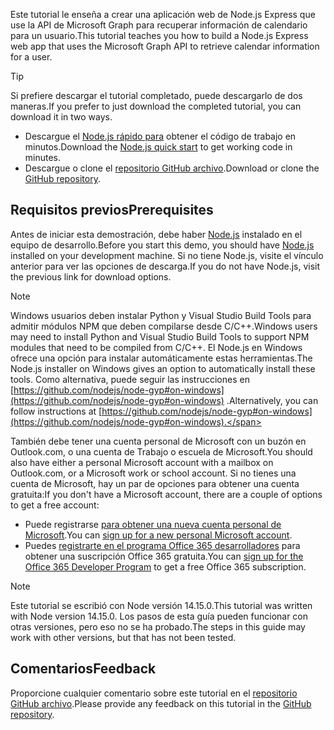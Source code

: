 <!-- markdownlint-disable MD002 MD041 -->

<span data-ttu-id="a8988-101">Este tutorial le enseña a crear una aplicación web de Node.js Express que use la API de Microsoft Graph para recuperar información de calendario para un usuario.</span><span class="sxs-lookup"><span data-stu-id="a8988-101">This tutorial teaches you how to build a Node.js Express web app that uses the Microsoft Graph API to retrieve calendar information for a user.</span></span>

> [!TIP]
> <span data-ttu-id="a8988-102">Si prefiere descargar el tutorial completado, puede descargarlo de dos maneras.</span><span class="sxs-lookup"><span data-stu-id="a8988-102">If you prefer to just download the completed tutorial, you can download it in two ways.</span></span>
>
> - <span data-ttu-id="a8988-103">Descargue el [Node.js rápido para](https://developer.microsoft.com/graph/quick-start?platform=option-node) obtener el código de trabajo en minutos.</span><span class="sxs-lookup"><span data-stu-id="a8988-103">Download the [Node.js quick start](https://developer.microsoft.com/graph/quick-start?platform=option-node) to get working code in minutes.</span></span>
> - <span data-ttu-id="a8988-104">Descargue o clone el [repositorio GitHub archivo](https://github.com/microsoftgraph/msgraph-training-nodeexpressapp).</span><span class="sxs-lookup"><span data-stu-id="a8988-104">Download or clone the [GitHub repository](https://github.com/microsoftgraph/msgraph-training-nodeexpressapp).</span></span>

## <a name="prerequisites"></a><span data-ttu-id="a8988-105">Requisitos previos</span><span class="sxs-lookup"><span data-stu-id="a8988-105">Prerequisites</span></span>

<span data-ttu-id="a8988-106">Antes de iniciar esta demostración, debe haber [Node.js](https://nodejs.org) instalado en el equipo de desarrollo.</span><span class="sxs-lookup"><span data-stu-id="a8988-106">Before you start this demo, you should have [Node.js](https://nodejs.org) installed on your development machine.</span></span> <span data-ttu-id="a8988-107">Si no tiene Node.js, visite el vínculo anterior para ver las opciones de descarga.</span><span class="sxs-lookup"><span data-stu-id="a8988-107">If you do not have Node.js, visit the previous link for download options.</span></span>

> [!NOTE]
> <span data-ttu-id="a8988-108">Windows usuarios deben instalar Python y Visual Studio Build Tools para admitir módulos NPM que deben compilarse desde C/C++.</span><span class="sxs-lookup"><span data-stu-id="a8988-108">Windows users may need to install Python and Visual Studio Build Tools to support NPM modules that need to be compiled from C/C++.</span></span> <span data-ttu-id="a8988-109">El Node.js en Windows ofrece una opción para instalar automáticamente estas herramientas.</span><span class="sxs-lookup"><span data-stu-id="a8988-109">The Node.js installer on Windows gives an option to automatically install these tools.</span></span> <span data-ttu-id="a8988-110">Como alternativa, puede seguir las instrucciones en [https://github.com/nodejs/node-gyp#on-windows](https://github.com/nodejs/node-gyp#on-windows) .</span><span class="sxs-lookup"><span data-stu-id="a8988-110">Alternatively, you can follow instructions at [https://github.com/nodejs/node-gyp#on-windows](https://github.com/nodejs/node-gyp#on-windows).</span></span>

<span data-ttu-id="a8988-111">También debe tener una cuenta personal de Microsoft con un buzón en Outlook.com, o una cuenta de Trabajo o escuela de Microsoft.</span><span class="sxs-lookup"><span data-stu-id="a8988-111">You should also have either a personal Microsoft account with a mailbox on Outlook.com, or a Microsoft work or school account.</span></span> <span data-ttu-id="a8988-112">Si no tienes una cuenta de Microsoft, hay un par de opciones para obtener una cuenta gratuita:</span><span class="sxs-lookup"><span data-stu-id="a8988-112">If you don't have a Microsoft account, there are a couple of options to get a free account:</span></span>

- <span data-ttu-id="a8988-113">Puede registrarse [para obtener una nueva cuenta personal de Microsoft](https://signup.live.com/signup?wa=wsignin1.0&rpsnv=12&ct=1454618383&rver=6.4.6456.0&wp=MBI_SSL_SHARED&wreply=https://mail.live.com/default.aspx&id=64855&cbcxt=mai&bk=1454618383&uiflavor=web&uaid=b213a65b4fdc484382b6622b3ecaa547&mkt=E-US&lc=1033&lic=1).</span><span class="sxs-lookup"><span data-stu-id="a8988-113">You can [sign up for a new personal Microsoft account](https://signup.live.com/signup?wa=wsignin1.0&rpsnv=12&ct=1454618383&rver=6.4.6456.0&wp=MBI_SSL_SHARED&wreply=https://mail.live.com/default.aspx&id=64855&cbcxt=mai&bk=1454618383&uiflavor=web&uaid=b213a65b4fdc484382b6622b3ecaa547&mkt=E-US&lc=1033&lic=1).</span></span>
- <span data-ttu-id="a8988-114">Puedes [registrarte en el programa Office 365 desarrolladores](https://developer.microsoft.com/office/dev-program) para obtener una suscripción Office 365 gratuita.</span><span class="sxs-lookup"><span data-stu-id="a8988-114">You can [sign up for the Office 365 Developer Program](https://developer.microsoft.com/office/dev-program) to get a free Office 365 subscription.</span></span>

> [!NOTE]
> <span data-ttu-id="a8988-115">Este tutorial se escribió con Node versión 14.15.0.</span><span class="sxs-lookup"><span data-stu-id="a8988-115">This tutorial was written with Node version 14.15.0.</span></span> <span data-ttu-id="a8988-116">Los pasos de esta guía pueden funcionar con otras versiones, pero eso no se ha probado.</span><span class="sxs-lookup"><span data-stu-id="a8988-116">The steps in this guide may work with other versions, but that has not been tested.</span></span>

## <a name="feedback"></a><span data-ttu-id="a8988-117">Comentarios</span><span class="sxs-lookup"><span data-stu-id="a8988-117">Feedback</span></span>

<span data-ttu-id="a8988-118">Proporcione cualquier comentario sobre este tutorial en el [repositorio GitHub archivo](https://github.com/microsoftgraph/msgraph-training-nodeexpressapp).</span><span class="sxs-lookup"><span data-stu-id="a8988-118">Please provide any feedback on this tutorial in the [GitHub repository](https://github.com/microsoftgraph/msgraph-training-nodeexpressapp).</span></span>

